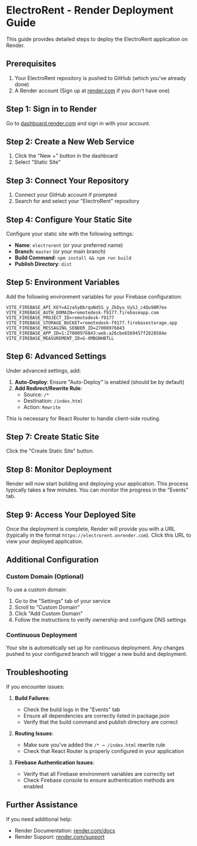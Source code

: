 # ElectroRent - Render Deployment Guide

This guide provides detailed steps to deploy the ElectroRent application on Render.

## Prerequisites

1. Your ElectroRent repository is pushed to GitHub (which you've already done)
2. A Render account (Sign up at [render.com](https://render.com) if you don't have one)

## Step 1: Sign in to Render

Go to [dashboard.render.com](https://dashboard.render.com) and sign in with your account.

## Step 2: Create a New Web Service

1. Click the "New +" button in the dashboard
2. Select "Static Site"

## Step 3: Connect Your Repository

1. Connect your GitHub account if prompted
2. Search for and select your "ElectroRent" repository

## Step 4: Configure Your Static Site

Configure your static site with the following settings:

- **Name**: `electrorent` (or your preferred name)
- **Branch**: `master` (or your main branch)
- **Build Command**: `npm install && npm run build`
- **Publish Directory**: `dist`

## Step 5: Environment Variables

Add the following environment variables for your Firebase configuration:

```
VITE_FIREBASE_API_KEY=AIzaSyBbrqaNd5S_y_ZkDyu_UySJ_c4Qu98R7eo
VITE_FIREBASE_AUTH_DOMAIN=remotedesk-f9177.firebaseapp.com
VITE_FIREBASE_PROJECT_ID=remotedesk-f9177
VITE_FIREBASE_STORAGE_BUCKET=remotedesk-f9177.firebasestorage.app
VITE_FIREBASE_MESSAGING_SENDER_ID=27008976843
VITE_FIREBASE_APP_ID=1:27008976843:web:a26cbe6569457f2828584e
VITE_FIREBASE_MEASUREMENT_ID=G-XMBGNHBTLL
```

## Step 6: Advanced Settings

Under advanced settings, add:

1. **Auto-Deploy**: Ensure "Auto-Deploy" is enabled (should be by default)
2. **Add Redirect/Rewrite Rule**:
   - Source: `/*`
   - Destination: `/index.html`
   - Action: `Rewrite`

This is necessary for React Router to handle client-side routing.

## Step 7: Create Static Site

Click the "Create Static Site" button.

## Step 8: Monitor Deployment

Render will now start building and deploying your application. This process typically takes a few minutes. You can monitor the progress in the "Events" tab.

## Step 9: Access Your Deployed Site

Once the deployment is complete, Render will provide you with a URL (typically in the format `https://electrorent.onrender.com`). Click this URL to view your deployed application.

## Additional Configuration

### Custom Domain (Optional)

To use a custom domain:

1. Go to the "Settings" tab of your service
2. Scroll to "Custom Domain"
3. Click "Add Custom Domain"
4. Follow the instructions to verify ownership and configure DNS settings

### Continuous Deployment

Your site is automatically set up for continuous deployment. Any changes pushed to your configured branch will trigger a new build and deployment.

## Troubleshooting

If you encounter issues:

1. **Build Failures**:
   - Check the build logs in the "Events" tab
   - Ensure all dependencies are correctly listed in package.json
   - Verify that the build command and publish directory are correct

2. **Routing Issues**:
   - Make sure you've added the `/* → /index.html` rewrite rule
   - Check that React Router is properly configured in your application

3. **Firebase Authentication Issues**:
   - Verify that all Firebase environment variables are correctly set
   - Check Firebase console to ensure authentication methods are enabled

## Further Assistance

If you need additional help:
- Render Documentation: [render.com/docs](https://render.com/docs)
- Render Support: [render.com/support](https://render.com/support) 